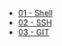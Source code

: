 - [01 - Shell](./cours01_Shell.html)  
- [02 - SSH](./cours02_SSH.html)  
- [03 - GIT](./cours03_GIT.html)  

